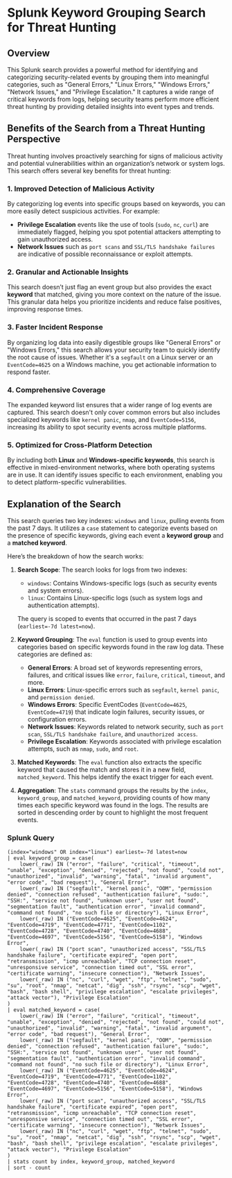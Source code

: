 # Splunk Keyword Grouping Search for Threat Hunting

## Overview

This Splunk search provides a powerful method for identifying and categorizing security-related events by grouping them into meaningful categories, such as "General Errors," "Linux Errors," "Windows Errors," "Network Issues," and "Privilege Escalation." It captures a wide range of critical keywords from logs, helping security teams perform more efficient threat hunting by providing detailed insights into event types and trends.

## Benefits of the Search from a Threat Hunting Perspective

Threat hunting involves proactively searching for signs of malicious activity and potential vulnerabilities within an organization’s network or system logs. This search offers several key benefits for threat hunting:

### 1. **Improved Detection of Malicious Activity**
By categorizing log events into specific groups based on keywords, you can more easily detect suspicious activities. For example:
   - **Privilege Escalation** events like the use of tools (`sudo`, `nc`, `curl`) are immediately flagged, helping you spot potential attackers attempting to gain unauthorized access.
   - **Network Issues** such as `port scans` and `SSL/TLS handshake failures` are indicative of possible reconnaissance or exploit attempts.

### 2. **Granular and Actionable Insights**
This search doesn’t just flag an event group but also provides the exact **keyword** that matched, giving you more context on the nature of the issue. This granular data helps you prioritize incidents and reduce false positives, improving response times.

### 3. **Faster Incident Response**
By organizing log data into easily digestible groups like "General Errors" or "Windows Errors," this search allows your security team to quickly identify the root cause of issues. Whether it's a `segfault` on a Linux server or an `EventCode=4625` on a Windows machine, you get actionable information to respond faster.

### 4. **Comprehensive Coverage**
The expanded keyword list ensures that a wider range of log events are captured. This search doesn't only cover common errors but also includes specialized keywords like `kernel panic`, `nmap`, and `EventCode=5156`, increasing its ability to spot security events across multiple platforms.

### 5. **Optimized for Cross-Platform Detection**
By including both **Linux** and **Windows-specific keywords**, this search is effective in mixed-environment networks, where both operating systems are in use. It can identify issues specific to each environment, enabling you to detect platform-specific vulnerabilities.

## Explanation of the Search

This search queries two key indexes: `windows` and `linux`, pulling events from the past 7 days. It utilizes a `case` statement to categorize events based on the presence of specific keywords, giving each event a **keyword group** and a **matched keyword**. 

Here’s the breakdown of how the search works:

1. **Search Scope**:
   The search looks for logs from two indexes: 
   - `windows`: Contains Windows-specific logs (such as security events and system errors).
   - `linux`: Contains Linux-specific logs (such as system logs and authentication attempts).
   
   The query is scoped to events that occurred in the past 7 days (`earliest=-7d latest=now`).

2. **Keyword Grouping**:
   The `eval` function is used to group events into categories based on specific keywords found in the raw log data. These categories are defined as:
   - **General Errors**: A broad set of keywords representing errors, failures, and critical issues like `error`, `failure`, `critical`, `timeout`, and more.
   - **Linux Errors**: Linux-specific errors such as `segfault`, `kernel panic`, and `permission denied`.
   - **Windows Errors**: Specific EventCodes (`EventCode=4625`, `EventCode=4719`) that indicate login failures, security issues, or configuration errors.
   - **Network Issues**: Keywords related to network security, such as `port scan`, `SSL/TLS handshake failure`, and `unauthorized access`.
   - **Privilege Escalation**: Keywords associated with privilege escalation attempts, such as `nmap`, `sudo`, and `root`.

3. **Matched Keywords**:
   The `eval` function also extracts the specific keyword that caused the match and stores it in a new field, `matched_keyword`. This helps identify the exact trigger for each event.

4. **Aggregation**:
   The `stats` command groups the results by the `index`, `keyword_group`, and `matched_keyword`, providing counts of how many times each specific keyword was found in the logs. The results are sorted in descending order by count to highlight the most frequent events.

### Splunk Query

```spl
(index="windows" OR index="linux") earliest=-7d latest=now
| eval keyword_group = case(
    lower(_raw) IN ("error", "failure", "critical", "timeout", "unable", "exception", "denied", "rejected", "not found", "could not", "unauthorized", "invalid", "warning", "fatal", "invalid argument", "error code", "bad request"), "General Error",
    lower(_raw) IN ("segfault", "kernel panic", "OOM", "permission denied", "connection refused", "authentication failure", "sudo:", "SSH:", "service not found", "unknown user", "user not found", "segmentation fault", "authentication error", "invalid command", "command not found", "no such file or directory"), "Linux Error",
    lower(_raw) IN ("EventCode=4625", "EventCode=4624", "EventCode=4719", "EventCode=4771", "EventCode=1102", "EventCode=4728", "EventCode=4740", "EventCode=4688", "EventCode=4697", "EventCode=5156", "EventCode=5158"), "Windows Error",
    lower(_raw) IN ("port scan", "unauthorized access", "SSL/TLS handshake failure", "certificate expired", "open port", "retransmission", "icmp unreachable", "TCP connection reset", "unresponsive service", "connection timed out", "SSL error", "certificate warning", "insecure connection"), "Network Issues",
    lower(_raw) IN ("nc", "curl", "wget", "ftp", "telnet", "sudo", "su", "root", "nmap", "netcat", "dig", "ssh", "rsync", "scp", "wget", "bash", "bash shell", "privilege escalation", "escalate privileges", "attack vector"), "Privilege Escalation"
)
| eval matched_keyword = case(
    lower(_raw) IN ("error", "failure", "critical", "timeout", "unable", "exception", "denied", "rejected", "not found", "could not", "unauthorized", "invalid", "warning", "fatal", "invalid argument", "error code", "bad request"), "General Error",
    lower(_raw) IN ("segfault", "kernel panic", "OOM", "permission denied", "connection refused", "authentication failure", "sudo:", "SSH:", "service not found", "unknown user", "user not found", "segmentation fault", "authentication error", "invalid command", "command not found", "no such file or directory"), "Linux Error",
    lower(_raw) IN ("EventCode=4625", "EventCode=4624", "EventCode=4719", "EventCode=4771", "EventCode=1102", "EventCode=4728", "EventCode=4740", "EventCode=4688", "EventCode=4697", "EventCode=5156", "EventCode=5158"), "Windows Error",
    lower(_raw) IN ("port scan", "unauthorized access", "SSL/TLS handshake failure", "certificate expired", "open port", "retransmission", "icmp unreachable", "TCP connection reset", "unresponsive service", "connection timed out", "SSL error", "certificate warning", "insecure connection"), "Network Issues",
    lower(_raw) IN ("nc", "curl", "wget", "ftp", "telnet", "sudo", "su", "root", "nmap", "netcat", "dig", "ssh", "rsync", "scp", "wget", "bash", "bash shell", "privilege escalation", "escalate privileges", "attack vector"), "Privilege Escalation"
)
| stats count by index, keyword_group, matched_keyword
| sort - count
